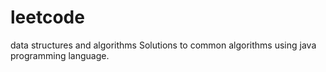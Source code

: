 # leetcode
data structures and algorithms
Solutions to common algorithms using java programming language.

